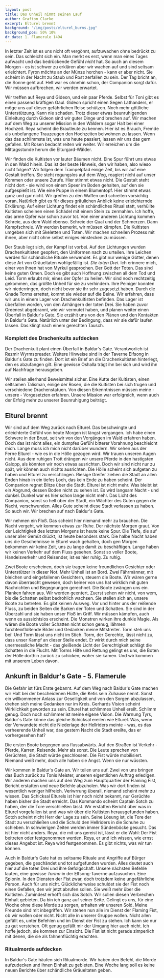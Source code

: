 ```yaml
---
layout: post
title: Das Unheil nimmt seinen Lauf
author: Grafton Clarke
excerpt: Elturel brennt
background: "/img/posts/elturel_burns.jpg"
background_pos: 50% 10%
dr_date: 1. Flamerule 1494
---
```


In letzter Zeit ist es uns nicht oft vergönnt, aufzuwachen ohne bedrückt zu
sein. Das schleicht sich ein. Man merkt es erst, wenn man eines Tages aufwacht
und das bedrückende Gefühl _nicht_ hat. So auch an diesem Morgen - es ist schwer
zu erklären aber wir wachen auf und sind seltsam erleichtert. Fyron möchte an
der Münze horchen - kann er aber nicht. Sie scheint in der Nacht zu Staub und
Rost zerfallen zu sein. Der Tag bricht an, die Sonne geht auf. Hell war es
ohnehin schon, der Companion sorgt dafür. Wir müssen aufbrechen, wir werden
erwartet.

Wir treffen auf Reya und Gideon, und ein paar Pferde. Selbst für Toni gibt es
einen passend kräftigen Gaul. Gideon spricht einen Segen Lathanders, er möge uns
auf dieser gefährlichen Reise schützen. Noch mehr göttliche Unterstützung. Kann
nie schaden. Trotz dieser etwas beunruhigenden Einleitung durch Gideon sind wir
guter Dinge und brechen auf. Wir machen auf dem Weg zu unserer Mission in den
Wäldern sogar Halt bei einer Hochzeit. Reya scheint die Brautleute zu kennen.
Hier ist es Brauch, Fremde als unbefangene Trauzeugen den Hochzeiten beiwohnen
zu lassen. Wenn das das schlimmste ist, was uns heute passiert, lassen wir uns
das gern gefallen. Mit Rosen bedacht reiten wir weiter. Wir erreichen um die
Mittagsstunde herum die Elturgard-Wälder.

Wir finden die Kultisten vor lauter Bäumen nicht. Eine Spur führt uns etwas in
den Wald hinein. Das ist der beste Hinweis, den wir haben, also wieso nicht
folgen? Wir folgen dem Trampelpfad einige Zeit, bis wir auf eine Gestalt
treffen. Sie steht regungslos auf dem Weg, reagiert nicht auf unser Kommen oder
unsere Zurufe. Hier stimmt etwas nicht. Die Gestalt steht nicht dort - sie wird
von einem Speer im Boden gehalten, auf den sie aufgespießt ist. Wie eine Puppe
in einem Blumentopf. Hier stimmt etwas ganz und gar nicht. Wir greifen zu den
Waffen und schreiten vorsichtig voran. Natürlich gibt es für dieses gräulichen
Anblick keine erleichternde Erklärung. Auf einer Lichtung findet ein
schändliches Ritual statt, verhüllte Kultisten scheinen einen Schädel mit einem
Stein zu zermahlen. Ich hoffe, das arme Opfer war schon zuvor tot. Von einer
anderen Lichtung kommen Schreie, aus dem Wald ebenso. Schreie der Qual und der
Schmerzen. Dann Kampfschreie. Wir werden bemerkt, wir müssen kämpfen. Die
Kultisten umgeben sich mit Skeletten und Toten. Wir machen schnellen Prozess mit
ihnen, aber nicht ohne selbst einiges einstecken zu müssen.

Der Staub legt sich, der Kampf ist vorbei. Auf den Lichtungen wurden
Drachenkultisten geopfert, den Uniformen nach zu urteilen. Ihre Leichen werden
für schändliche Rituale verwendet. Es gibt nur wenige Götter, denen diese Art
von Gräueltaten wohlgefällig ist. _Die toten Drei_. Ich erinnere mich, einer von
ihnen hat von Myrkul gesprochen. Der Gott der Toten. Das sind keine guten Omen.
Doch es gibt auch Hoffnung zwischen all dem Tod und Leid. Torm erlaubt mir,
eines der Opfer zu heilen. Wir sind noch rechtzeitig gekommen, das größte Unheil
für sie zu verhindern. Ihre Peiniger konnten wir niederringen, doch nicht bevor
sie ihr sehr zugesetzt haben. Durch die Gnade Torms errettet, kommt sie wieder
auf die Beine. Wir erfahren, dass wir uns in einem Lager von Drachenkultisten
befinden. Das Lager ist überfallen worden, von den Anhängern der toten Drei. Sie
haben zuvor Greenest abgebrannt, wie wir vermutet haben, und planen weiter einen
Überfall in Baldur's Gate. Sie erzählt uns von den Plänen und den Kontakten in
Baldur's Gate. Natürlich unter der Bedingung, dass wir sie dafür laufen lassen.
Das klingt nach einem gerechten Tausch.

<div class="infobox quest">
    <h3>Komplott des Drachenkults aufdecken</h3>
    <p>Der Drachenkult plant einen Überfall in Baldur's Gate. Verantworlich ist
    Rezmir Wyrmspreader. Weitere Hinweise sind in der Taverne Elfsong in
    Baldur's Gate zu finden. Dort ist ein Brief an die Drachenkultisten
    hinterlegt, den es abzufangen gilt. Eine gewisse Oshalla trägt ihn bei sich
    und wird ihn auf Nachfrage herausgeben.</p>
</div>

Wir stellen allerhand Beweismittel sicher. Eine Kutte der Kultisten, einen
seltsamen Talisman, einige der Rosen, die die Kultisten bei sich trugen und
verschiedene Drachenstatuen. Von diesen Erkenntnissen müssen meine - unsere -
Vorgesetzten erfahren. Unsere Mission war erfolgreich, wenn auch der Erfolg mehr
zu unserer Beunruhigung beiträgt.

## Elturel brennt

Wir sind auf dem Weg zurück nach Elturel. Das beschwingte und erleichterte
Gefühl von heute Morgen ist längst vergangen. Ich habe einen Schwere in der
Brust, seit wir von den Vorgängen im Wald erfahren haben. Doch das ist nicht
alles, ein dumpfes Gefühl bitterer Vorahnung beschleicht mich. Lange muss ich
mich nicht darüber wundern. Wir sehen aus der Ferne Elturel - wie es in die
Hölle gezogen wird. Wir trauen unseren Augen nicht. Aus dem ruhigen Trott
drängen wir unsere Pferde in den hastigsten Galopp, als könnten wir noch etwas
ausrichten. Doch wir sind nicht nur zu spät, wir können auch nichts ausrichten.
Die Hölle scheint sich aufgetan zu haben und Elturel zu verschlingen. Riesige
Greifer ziehen die Stadt an allen Enden hinab in ein tiefes Loch, das kein Ende
zu haben scheint. Der Companion regnet Blitze über die Stadt. Elturel ist nicht
mehr. Was bleibt ist ein Abgrund, dessen Boden nicht zu sehen ist. Es wird
langsam Nacht - und dunkel. Dunkel war es hier schon lange nicht mehr. Das Licht
des Companion, sonst so hell über der Stadt, ein Wächter des Guten gegen die
Nacht, verschwunden. Alles Gute scheint diese Stadt verlassen zu haben. So auch
wir. Wir brechen auf nach Baldur's Gate.

Wir nehmen ein Floß. Das scheint hier niemand mehr zu brauchen. Die Nacht
vergeht, wir kommen etwas zur Ruhe. Der nächste Morgen graut. Von der
Leichtigkeit des letzten Morgens ist heute keine Spur. Die Tiefe, die auf unser
aller Gemüt drückt, ist heute besonders stark. Die halbe Nacht haben uns die
Geschehnisse in Elturel wach gehalten, doch gen Morgen bekommen wir keine Zeit,
uns zu lange damit zu beschäftigen. Lange haben wir keinen Verkehr auf dem Fluss
gesehen. Sonst so voller Boote, Handelsverkehr und Reisender, ist es hier ruhig.
Zu ruhig.

Zwei Boote erscheinen, doch sie tragen keine freundlichen Gesichter oder
Unterstützer in dieser Not. Mehr Unheil ist an Bord. Zwei Fährmänner, mit
bleichen und eingefallenen Gesichtern, steuern die Boote. Wir wären gerne davon
überrascht gewesen, doch keiner von uns hat wirklich mit guten Nachrichten und
Begegnungen gerechnet. Die Boote zwängen uns ein. Planken fahren aus. Wir werden
geentert. Zuerst sehen wir nicht, von wem, bis die Schatten selbst bedrohlich
wachsen. Sie stellen sich an, unsere Boote zu betreten. Es gibt keinen Ausweg.
Vor und hinter uns der reißende Fluss, zu beiden Seiten die Barken der Toten und
Schatten. Sie sind in der Überzahl und sie haben unser Floß im Griff. Wir müssen
kämpfen, auch wenn es aussichtslos erscheint. Die Monstren wirken ihre dunkle
Magie. Als wären die Boote voller Schatten nicht schon genug, lähmen
furchteinflößende Bilder und Gedanken meine Mitstreiter. Torm steh uns bei! Und
Torm lässt uns nicht im Stich. Torm, der Gerechte, lässt nicht zu, dass unser
Kampf an dieser Stelle endet. Er wirkt durch mich seine unermessliche Macht -
das gleißende Licht der Gerechtigkeit schlägt die Schatten in die Flucht. Mit
Torms Hilfe und Rettung gelingt es uns, die Boten der Hölle dorthin zurück zu
schicken, woher sie kamen. Und wir kommen mit unserem Leben davon.

## Ankunft in Baldur's Gate - 5. Flamerule

Die Gefahr ist fürs Erste gebannt. Auf dem Weg nach Baldur's Gate machen wir
Halt bei der bescheidenen Hütte, die Ketis sein Zuhause nennt. Sonst ein
willkommener Anlass zur Geselligkeit und von den Sorgen abzulassen, drehen sich
meine Gedanken nur im Kreis. Gerhards Vision scheint Wirklichkeit geworden zu
sein. Elturel hat schlimmes Unheil ereilt. Schlimm genug. Doch noch schlimmer
ist meine eigene Vision. Die Warnung Tyrs, Baldur's Gate könne das gleiche
Schicksal ereilen wie Elturel. Was, wenn der Verwundete nicht die Niederlage der
Hellriders meinte - was, es das verheerende Unheil war, das gestern Nacht die
Stadt ereilte, das er vorhergesehen hat?

Die ersten Boote begegnen uns flussabwärts. Auf den Straßen ist Verkehr -
Pferde, Karren, Reisende. Mehr als sonst. Die Leute sprechen von Gerüchten, die
Stadt würde geschlossen. Die Fist würde mobilisiert. Niemand weiß mehr, doch
alle haben sie Angst. Wenn sie nur wüssten.

Wir kommen in Baldur's Gate an. Wir teilen uns auf. Zwei von uns bringen das
Buch zurück zu Tonis Meister, unseren eigentlichen Auftrag erledigen. Wir
anderen machen uns auf den Weg zum Hauptquartier der Flaming Fist, Bericht
erstatten und neue Befehle abzuholen. Was wir dort finden ist wesentlich weniger
hilfreich. Veriwrrung überall, niemand scheint mehr zu wissen. Das Schicksal
Elturels ist hier noch nicht bekannt, nur Gerüchte haben bisher die Stadt
erreicht. Das Kommando scheint Captain Sotch zu haben, der die Tore verschließen
lässt. Wir erstatten Bericht über was in Elturel vorgefallen ist und was wir
über die Kultisten herausgefunden haben. Sotch scheint nicht Herr der Lage zu
sein. Seine Lösung ist, die Tore der Stadt zu verschließen und die Schuld den
Hellriders in die Schuhe zu schieben. In schwierigen Zeiten werden immer
Sündenböcke gesucht. Das ist hier nicht anders. Reya, die mit uns gereist ist,
lässt er die Wahl: Der Fist beitreten oder festgenommen werden. Reya, er
und ich wissen, wie ernst dieses Angebot ist. Reya wird festgenommen. Es gibt
nichts, was wir tun können.

Auch in Baldur's Gate hat es seltsame Rituale und Angriffe auf Bürger gegeben,
die geschändet und tot aufgefunden wurden. Alles deutet auch hier auf die toten
Drei und ihre Gefolgschaft. Unsere nächsten Befehle lauten, eine gewisse
*Tarina* in der Elfsong-Taverne aufzusuchen. Eine Spionin. In den Diensten der
Fist zwar, doch trotzdem keine ungefährliche Person. Auch für uns nicht.
Glücklicherweise schuldet sie der Fist noch einen Gefallen, den wir jetzt
abrufen sollen. Sie weiß mehr über die Kultisten. Zumindest erhofft sich das
Sotch. Wir sollen diesen Verbrechen Einhalt gebieten. Da bin ich ganz auf seiner
Seite. Gelingt es uns, für eine Woche ohne diese Morde zu sorgen, erhalten wir
unseren Sold. Meine Freunde sind mit inbegriffen. Wir stehen nun alle im Dienst
der Flaming Fist, ob wir wollen oder nicht. Nicht alle in unserer Gruppe wollen.
Nicht allen gefällt es, unter Befehlen und im Dienst der Fist zu stehen. Ich
kann sie nur zu gut verstehen. Oft genug gefällt mir der Umgang hier auch nicht.
Ich hoffe jedoch, sie kommen zur Einsicht. Die Fist ist nicht gerade zimperlich
mit denen, die sie als fahnenflüchtig erachten.

<div class="infobox quest">
    <h3>Ritualmorde aufdecken</h3>
    <p>In Baldur's Gate häufen sich Ritualmorde. Wir haben den Befehl, die
    Morde aufzudecken und ihnen Einhalt zu gebieten. Eine Woche lang soll es
    keine neuen Berichte über schändliche Gräueltaten geben.</p>
</div>
